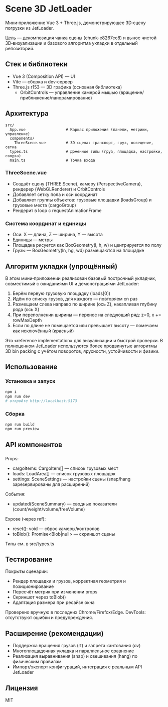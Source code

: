 # Scene 3D JetLoader

Мини‑приложение Vue 3 + Three.js, демонстрирующее 3D‑сцену погрузки из JetLoader.

Цель — декомпозиция чанка сцены (chunk-e8267cc8) и вынос чистой 3D‑визуализации и базового алгоритма укладки в отдельный репозиторий.

## Стек и библиотеки

- Vue 3 (Composition API) — UI
- Vite — сборка и dev‑сервер
- Three.js r153 — 3D графика (основная библиотека)
  - OrbitControls — управление камерой мышью (вращение/приближение/панорамирование)

## Архитектура

```
src/
  App.vue                  # Каркас приложения (панели, метрики, управление)
  components/
    ThreeScene.vue         # 3D сцена: транспорт, груз, освещение, сетка
  types.ts                 # Доменные типы (груз, площадка, настройки, сводка)
  main.ts                  # Точка входа
```

### ThreeScene.vue
- Создаёт сцену (THREE.Scene), камеру (PerspectiveCamera), рендерер (WebGLRenderer) и OrbitControls
- Добавляет сетку пола и оси координат
- Добавляет группы объектов: грузовые площадки (loadsGroup) и грузовые места (cargoGroup)
- Рендерит в loop с requestAnimationFrame

### Система координат и единицы
- Оси: X — длина, Z — ширина, Y — высота
- Единицы — метры
- Площадка рисуется как BoxGeometry(l, h, w) и центрируется по полу
- Грузы — BoxGeometry(ln, hg, wd) размещаются на площадке

## Алгоритм укладки (упрощённый)

В этом мини‑приложении реализован базовый построчный укладчик, совместимый с ожиданиями UI и демонстрациями JetLoader:

1. Берём первую грузовую площадку (loads[0])
2. Идём по списку грузов, для каждого — повторяем cn раз
3. Размещаем слева направо по ширине (ось Z), накапливая глубину ряда (ось X)
4. При переполнении ширины — перенос на следующий ряд: z=0, x += rowMaxDepth
5. Если по длине не помещается или превышает высоту — помечаем как исключённый (красный)

Это «reference implementation» для визуализации и быстрой проверки. В полноценном JetLoader используются более продвинутые алгоритмы 3D bin packing с учётом поворотов, ярусности, устойчивости и физики.

## Использование

### Установка и запуск

```bash
npm i
npm run dev
# откройте http://localhost:5173
```

### Сборка

```bash
npm run build
npm run preview
```

## API компонентов

### <ThreeScene>

Props:
- cargoItems: CargoItem[] — список грузовых мест
- loads: LoadArea[] — список грузовых площадок
- settings: SceneSettings — настройки сцены (snap/hang зарезервированы для расширений)

События:
- updated(SceneSummary) — сводные показатели (count/weight/volume/freeVolume)

Expose (через ref):
- reset(): void — сброс камеры/контролов
- toBlob(): Promise<Blob|null> — скриншот сцены

Типы см. в src/types.ts

## Тестирование

Покрыты сценарии:
- Рендер площадки и грузов, корректная геометрия и позиционирование
- Пересчёт метрик при изменении props
- Скриншот через toBlob()
- Адаптация размера при ресайзе окна

Проверено вручную в последних Chrome/Firefox/Edge. DevTools: отсутствуют ошибки и предупреждения.

## Расширение (рекомендации)

- Поддержка вращения грузов (rt) и запрета кантования (ov)
- Многоплощадочная укладка и параллельное сравнение
- Реализация выравнивания (snap) и свешивания (hang) по физическим правилам
- Импорт/экспорт конфигураций, интеграция с реальным API JetLoader

## Лицензия

MIT
